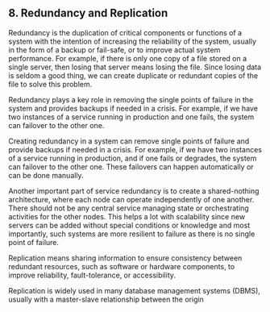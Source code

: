 ## 8. Redundancy and Replication
Redundancy is the duplication of critical components or functions of a system with the intention of increasing the reliability of the system, usually in the form of a backup or fail-safe, or to improve actual system performance. For example, if there is only one copy of a file stored on a single server, then losing that server means losing the file. Since losing data is seldom a good thing, we can create duplicate or redundant copies of the file to solve this problem.

Redundancy plays a key role in removing the single points of failure in the system and provides backups if needed in a crisis. For example, if we have two instances of a service running in production and one fails, the system can failover to the other one.

Creating redundancy in a system can remove single points of failure and provide backups if needed in a crisis. For example, if we have two instances of a service running in production, and if one fails or degrades, the system can failover to the other one. These failovers can happen automatically or can be done manually.

Another important part of service redundancy is to create a shared-nothing architecture, where each node can operate independently of one another. There should not be any central service managing state or orchestrating activities for the other nodes. This helps a lot with scalability since new servers can be added without special conditions or knowledge and most importantly, such systems are more resilient to failure as there is no single point of failure.

Replication means sharing information to ensure consistency between redundant resources, such as software or hardware components, to improve reliability, fault-tolerance, or accessibility.

Replication is widely used in many database management systems (DBMS), usually with a master-slave relationship between the origin
